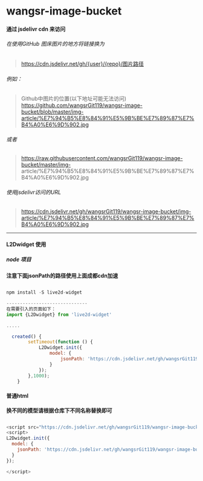 # wangsr-image-bucket

#### 通过 jsdelivr cdn 来访问
 ###### 在使用GitHub 图床图片的地方将链接换为

 > https://cdn.jsdelivr.net/gh/{user}/{repo}/图片路径
 
 ######  例如：
 > Github中图片的位置(以下地址可能无法访问)
 > https://github.com/wangsrGit119/wangsr-image-bucket/blob/master/img-article/%E7%94%B5%E8%84%91%E5%9B%BE%E7%89%87%E7%B4%A0%E6%9D%902.jpg
 ######  或者
 > https://raw.githubusercontent.com/wangsrGit119/wangsr-image-bucket/master/img- article/%E7%94%B5%E8%84%91%E5%9B%BE%E7%89%87%E7%B4%A0%E6%9D%902.jpg

 ###### 使用jsdelivr访问的URL
 > https://cdn.jsdelivr.net/gh/wangsrGit119/wangsr-image-bucket/img-article/%E7%94%B5%E8%84%91%E5%9B%BE%E7%89%87%E7%B4%A0%E6%9D%902.jpg


----

#### L2Dwidget 使用

##### node 项目
**注意下面jsonPath的路径使用上面成都cdn加速**
```javascript

npm install -S live2d-widget

------------------------------
在需要引入的页面如下：
import {L2Dwidget} from 'live2d-widget'

.....

  created() {
        setTimeout(function () {
            L2Dwidget.init({
                model: {
                    jsonPath: 'https://cdn.jsdelivr.net/gh/wangsrGit119/wangsr-image-bucket/L2Dwidget/live2d-widget-model-haruto/assets/haruto.model.json',
                }
            });
        },1000);
    }

```
#### 普通html
**换不同的模型请根据仓库下不同名称替换即可**

```javascript

<script src="https://cdn.jsdelivr.net/gh/wangsrGit119/wangsr-image-bucket/L2Dwidget/js/L2Dwidget.min.js"></script>
<script>
L2Dwidget.init({
  model: {
    jsonPath: 'https://cdn.jsdelivr.net/gh/wangsrGit119/wangsr-image-bucket/L2Dwidget/live2d-widget-model-haruto/assets/haruto.model.json',
  }
});

</script>
```
